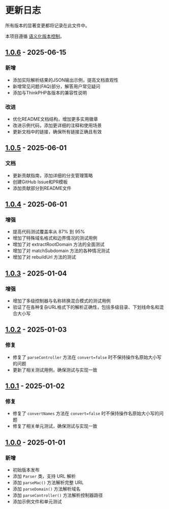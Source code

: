 # 更新日志

所有版本的显著变更都将记录在此文件中。

本项目遵循 [语义化版本控制](https://semver.org/lang/zh-CN/)。

## [1.0.6] - 2025-06-15

### 新增

- 添加实际解析结果的JSON输出示例，提高文档直观性
- 新增常见问题(FAQ)部分，解答用户常见疑问
- 添加与ThinkPHP各版本的兼容性说明

### 改进

- 优化README文档结构，增加更多实用徽章
- 改进示例代码，添加更详细的注释和使用场景
- 更新文档中的链接，确保所有链接正确且有效

## [1.0.5] - 2025-06-01

### 文档

- 更新贡献指南，添加详细的分支管理策略
- 创建GitHub Issue和PR模板
- 添加贡献部分到README文件

## [1.0.4] - 2025-06-01

### 增强

- 提高代码测试覆盖率从 87% 到 95%
- 增加了特殊域名格式和边界情况的测试用例
- 增加了对 extractRootDomain 方法的全面测试
- 增加了对 matchSubdomain 方法的各种情况测试
- 增加了对 rebuildUrl 方法的测试

## [1.0.3] - 2025-01-04

### 增强

- 增加了多级控制器与名称转换混合模式的测试用例
- 验证了在各种复杂URL格式下的解析正确性，包括多级目录、下划线命名和混合大小写

## [1.0.2] - 2025-01-03

### 修复

- 修复了 `parseController` 方法在 `convert=false` 时不保持操作名原始大小写的问题
- 更新了相关测试用例，确保测试与实现一致

## [1.0.1] - 2025-01-02

### 修复

- 修复了 `convertNames` 方法在 `convert=false` 时不保持操作名原始大小写的问题
- 修复了相关单元测试，确保测试与实现一致

## [1.0.0] - 2025-01-01

### 新增

- 初始版本发布
- 添加 `Parser` 类，支持 URL 解析
- 添加 `parseMac()` 方法解析完整 URL
- 添加 `parseDomain()` 方法解析域名
- 添加 `parseController()` 方法解析控制器路径
- 添加示例文件和单元测试

[1.0.6]: https://github.com/delay-no-more/thinkphp-mac-parser/releases/tag/v1.0.6
[1.0.5]: https://github.com/delay-no-more/thinkphp-mac-parser/releases/tag/v1.0.5
[1.0.4]: https://github.com/delay-no-more/thinkphp-mac-parser/releases/tag/v1.0.4
[1.0.3]: https://github.com/delay-no-more/thinkphp-mac-parser/releases/tag/v1.0.3
[1.0.2]: https://github.com/delay-no-more/thinkphp-mac-parser/releases/tag/v1.0.2
[1.0.1]: https://github.com/delay-no-more/thinkphp-mac-parser/releases/tag/v1.0.1
[1.0.0]: https://github.com/delay-no-more/thinkphp-mac-parser/releases/tag/v1.0.0

